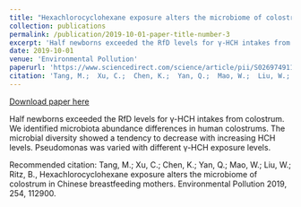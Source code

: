 ```yaml
---
title: "Hexachlorocyclohexane exposure alters the microbiome of colostrum in Chinese breastfeeding mothers"
collection: publications
permalink: /publication/2019-10-01-paper-title-number-3
excerpt: 'Half newborns exceeded the RfD levels for γ-HCH intakes from colostrum. We identified microbiota abundance differences in human colostrums. The microbial diversity showed a tendency to decrease with increasing HCH levels. Pseudomonas was varied with different γ-HCH exposure levels.'
date: 2019-10-01
venue: 'Environmental Pollution'
paperurl: 'https://www.sciencedirect.com/science/article/pii/S0269749119318603'
citation: 'Tang, M.;  Xu, C.;  Chen, K.;  Yan, Q.;  Mao, W.;  Liu, W.; Ritz, B., Hexachlorocyclohexane exposure alters the microbiome of colostrum in Chinese breastfeeding mothers. Environmental Pollution 2019, 254, 112900.'
---
```


<a href='https://www.sciencedirect.com/science/article/pii/S0269749119318603'>Download paper here</a>

Half newborns exceeded the RfD levels for γ-HCH intakes from colostrum. We identified microbiota abundance differences in human colostrums. The microbial diversity showed a tendency to decrease with increasing HCH levels. Pseudomonas was varied with different γ-HCH exposure levels.

Recommended citation: Tang, M.;  Xu, C.;  Chen, K.;  Yan, Q.;  Mao, W.;  Liu, W.; Ritz, B., Hexachlorocyclohexane exposure alters the microbiome of colostrum in Chinese breastfeeding mothers. Environmental Pollution 2019, 254, 112900.